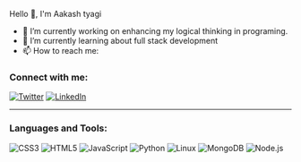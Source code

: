    Hello 👋, I'm Aakash tyagi

- 🔭 I’m currently working on enhancing my logical thinking in programing.
- 🌱 I’m currently learning about full stack development
- 📫 How to reach me: 
### Connect with me:
[![Twitter](https://img.icons8.com/color/48/000000/twitter--v1.png)](https://x.com/Akash_ty_03)
[![LinkedIn](https://img.icons8.com/color/48/000000/linkedin.png)](https://www.linkedin.com/in/aakash-tyagi-18a685286/)

---

### Languages and Tools:

![CSS3](https://img.icons8.com/color/48/000000/css3.png)
![HTML5](https://img.icons8.com/color/48/000000/html-5--v1.png)
![JavaScript](https://img.icons8.com/color/48/000000/javascript.png)
![Python](https://img.icons8.com/color/48/000000/python.png)
![Linux](https://img.icons8.com/color/48/000000/linux.png)
![MongoDB](https://img.icons8.com/color/48/000000/mongodb.png)
![Node.js](https://img.icons8.com/color/48/000000/nodejs.png)
